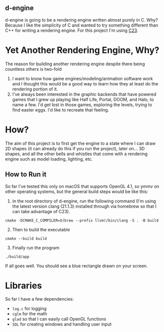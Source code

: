 ## d-engine
d-engine is going to be a rendering engine written almost purely in C. Why? Because I like the simplicity of C and wanted to try something different than C++ for writing a rendering engine. For this project I'm using [C23](https://en.cppreference.com/w/c/23.html).

# Yet Another Rendering Engine, Why?
The reason for building another rendering engine despite there being countless others is two-fold
1. I want to know how game engines/modeling/animation software work and I thought this would be a good way to learn how they at least do the rendering portion of it.
2. I've always been interested in the graphic backends that have powered games that I grew up playing like Half Life, Portal, DOOM, and Halo, to name a few. I'd get lost in those games, exploring the levels, trying to find easter eggs. I'd like to recreate that feeling.

# How?
The aim of this project is to first get the engine to a state where I can draw 2D shapes (it can already do this if you run the project), later on... 3D shapes, and all the other bells and whistles that come with a rendering engine such as model loading, lighting, etc.

## How to Run it
So far I've tested this only on macOS that supports OpenGL 4.1, so ymmv on other operating systems, but the general build steps would be like this:
1. In the root directory of d-engine, run the following command (I'm using the latest version clang (21.1.3) installed through via homebrew so that I can take advantage of C23).
```
cmake -DCMAKE_C_COMPILER=$(brew --prefix llvm)/bin/clang -S . -B build
```
2. Then to build the executable
```
cmake --build build
```
3. Finally run the program
```
./build/app
```
If all goes well. You should see a blue rectangle drawn on your screen.

# Libraries
So far I have a few dependencies:
- `log.c` for logging
- `cglm` for the math
- `glad` so that I can easily call OpenGL functions
- `SDL` for creating windows and handling user input

